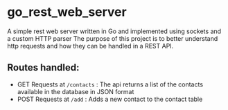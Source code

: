 # go_rest_web_server
A simple rest web server written in Go and implemented using sockets and a custom HTTP parser
The purpose of this project is to better understand http requests and how they can be handled in a REST API.

## Routes handled:
* GET Requests at `/contacts` : The api returns a list of the contacts available in the database in JSON format
* POST Requests at `/add` : Adds a new contact to the contact table
